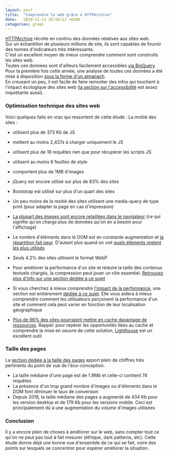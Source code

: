 ```yaml
---
layout: post
title:  "Comprendre le web grâce à HTTPArchive"
date:   2019-11-13 10:59:53 +0200
categories: green
---
```

[HTTPArchive](https://httparchive.org/) récolte en continu des données relatives aux sites web.  
Sur un échantillon de plusieurs millions de site, ils sont capables de fournir des tonnes d'indicateurs très intéressants.  
C'est un excellent moyen de mieux comprendre comment sont construits les sites web.  
Toutes ces données sont d'ailleurs facilement accessibles [via BigQuery](https://github.com/HTTPArchive/httparchive.org/blob/master/docs/gettingstarted_bigquery.md).  
Pour la première fois cette année, une analyse de toutes ces données a été mise à disposition [sous la forme d'un almanach](https://almanac.httparchive.org/en/2019).  
En creusant un peu, il est facile de faire remonter des infos qui touchent à l'impact écologique des sites web ([la section sur l'accessibilité](https://almanac.httparchive.org/en/2019/accessibility) est assez inquiétante aussi).  


### Optimisation technique des sites web
Voici quelques faits en vrac qui ressortent de cette étude : 
La moitié des sites :
* utilisent plus de 373 Kb de JS
* mettent au moins 2,437s à charger uniquement le JS
* utilisent plus de 18 requêtes rien que pour récupérer les scripts JS
* utilisent au moins 6 feuilles de style
* comportent plus de 1MB d'images

* jQuery est encore utilisé sur plus de 83% des sites
* Bootstrap est utilisé sur plus d'un quart des sites
* Un peu moins de la moitié des sites utilisent une media-query de type print (pour adapter la page en cas d'impression)
* [La plupart des images sont encore retaillées dans le navigateur](https://docs.google.com/spreadsheets/d/e/2PACX-1vSViHIntdF6-bHAI0cl1HelY_X8rR4lf0P3W2Y8I5SyVMxG-ptggTHfWA0qrrU47RvuAydLE6Zex6L3/pubchart?oid=2027393897&format=interactive) (ce qui signifie qu'on charge plus de données qu'on en a besoin pour l'affichage)  
* Le nombre d'éléments dans le DOM est en constante augmentation et [la répartition fait peur](https://docs.google.com/spreadsheets/d/e/2PACX-1vTbHgqcSepZye6DrCTpifFAUYxKT1hEO56585awyMips8oiPMLYu20GETuIE8mALkm814ObJyktEe2P/pubchart?oid=2141583176&format=interactive). D'autant plus quand on voit [quels éléments restent les plus utilisés](https://docs.google.com/spreadsheets/d/e/2PACX-1vTbHgqcSepZye6DrCTpifFAUYxKT1hEO56585awyMips8oiPMLYu20GETuIE8mALkm814ObJyktEe2P/pubchart?oid=1694360298&format=interactive)
* Seuls 4.2% des sites utilisent le format WebP  
* Pour améliorer la performance d'un site et réduire la taille des contenus textuels chargés, la compression peut jouer un rôle essentiel. [Retrouvez plus d'info sur une section dédiée à ce sujet](https://almanac.httparchive.org/en/2019/compression)
* Si vous cherchez à mieux comprendre [l'impact de la performance](https://ldevernay.github.io/green/2019/11/12/performance.html), une section est entièrement [dédiée à ce sujet](https://almanac.httparchive.org/en/2019/performance). Elle vous aidera à mieux comprendre comment les utilisateurs perçoivent la performance d'un site et comment cela peut varier en fonction de leur localisation géographique  
* [Plus de 96% des sites pourraient mettre en cache davantage de ressources](https://almanac.httparchive.org/en/2019/caching). Rappel: pour repérer les opportunités liées au cache et comprendre la mise en oeuvre de cette solution, [Lighthouse](https://web.dev/measure/) est un excellent outil

### Taille des pages
La [section dédiée à la taille des pages](https://almanac.httparchive.org/en/2019/page-weight) apport plein de chiffres très pertinents du point de vue de l'éco-conception.  
* La taille médiane d'une page est de 1.9Mb et celle-ci contient 74 requêtes  
* La présence d'un trop grand nombre d'images ou d'éléments dans le DOM font diminuer le taux de conversion  
* Depuis 2018, la taille médiane des pages a augmenté de 434 Kb pour les version desktop et de 179 Kb pour les versions mobile. Ceci est principalement dû à une augmentation du volume d'images utilisées  

### Conclusion
Il y a encore plein de choses à améliorer sur le web, sans compter tout ce qu'on ne peut pas tout à fait mesurer (éthique, dark patterns, etc). Cette étude donne déjà une bonne vue d'ensemble de ce qui se fait, voire des points sur lesquels se concentrer pour espérer améliorer la situation. 
